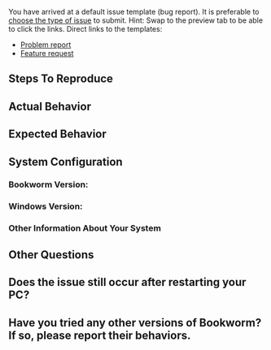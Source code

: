 You have arrived at a default issue template (bug report).
It is preferable to [choose the type of issue](https://github.com/mush42/bookworm/issues/new/choose) to submit.
Hint: Swap to the preview tab to be able to click the links.
Direct links to the templates:
- [Problem report](https://github.com/mush42/bookworm/issues/new?template=problem_report.md)
- [Feature request](https://github.com/mush42/bookworm/issues/new?template=feature_request.md)

## Steps To Reproduce

## Actual Behavior

## Expected Behavior

## System Configuration

### Bookworm Version:

### Windows Version:

### Other Information About Your System

## Other Questions

## Does the issue still occur after restarting your PC?

## Have you tried any other versions of Bookworm? If so, please report their behaviors.
